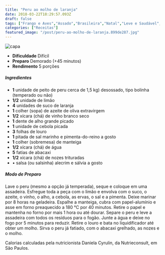 ```yaml
---
title: "Peru ao molho de laranja"
date: 2018-03-22T18:29:57.093Z
draft: false
tags: ["Frango e Aves","Assado","Brasileira","Natal","Leve e Saudável","Alimentação saudável","Natal","receita saudável"]
categories: ["Receitas"]
featured_image: "/post/peru-ao-molho-de-laranja.899de287.jpg"
---
```


![capa](/post/peru-ao-molho-de-laranja.899de287.jpg)

*   **Dificuldade** Difícil
*   **Preparo** Demorado (+45 minutos)
*   **Rendimento** 5 porções

##### Ingredientes

*   **1** unidade de peito de peru cerca de 1,5 kg) desossado, tipo bolinha (temperado ou não)
*   **1/2** unidade de limão
*   **4** unidades de suco de laranja
*   **1** colher (sopa) de azeite de oliva extravirgem
*   **1/2** xícara (chá) de vinho branco seco
*   **1** dente de alho grande picado
*   **1** unidade de cebola picada
*   **3** folhas de louro
*   **1** pitada de sal marinho e pimenta-do-reino a gosto
*   **1** colher (sobremesa) de manteiga
*   **1/2** xícara (chá) de água
*   **5** fatias de abacaxi
*   **1/2** xícara (chá) de nozes trituradas
*   • salsa (ou salsinha) alecrim e sálvia a gosto

##### Modo de Preparo

Lave o peru (mesmo a opção já temperada), seque e coloque em uma assadeira. Esfregue toda a peça com o limão e envolva com o suco, o azeite, o vinho, o alho, a cebola, as ervas, o sal e a pimenta. Deixe marinar por 8 horas na geladeira. Espalhe a manteiga, cubra com papel-alumínio e asse em forno preaquecido a 180 °C por 40 minutos. Retire o papel e mantenha no forno por mais 1 hora ou até dourar. Separe o peru e leve a assadeira com todos os resíduos para o fogão. Junte a água e deixe no fogo por 5 minutos para reduzir. Retire o louro e bata no liquidificador até obter um molho. Sirva o peru já fatiado, com o abacaxi grelhado, as nozes e o molho.

Calorias calculadas pela nutricionista Daniela Cyrulin, da Nutrieconsult, em São Paulos.
